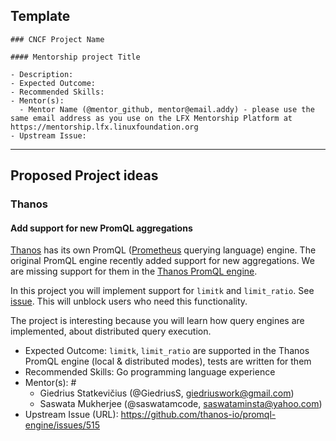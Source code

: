## Template

```
### CNCF Project Name

#### Mentorship project Title

- Description:
- Expected Outcome:
- Recommended Skills:
- Mentor(s):
  - Mentor Name (@mentor_github, mentor@email.addy) - please use the same email address as you use on the LFX Mentorship Platform at https://mentorship.lfx.linuxfoundation.org
- Upstream Issue:

```

---


## Proposed Project ideas


### Thanos

#### Add support for new PromQL aggregations

[Thanos](https://thanos.io) has its own PromQL ([Prometheus](https://prometheus.io) querying language) engine. The original PromQL engine recently added support for new aggregations. We are missing support for them in the [Thanos PromQL engine](https://github.com/thanos-io/promql-engine).

In this project you will implement support for `limitk` and `limit_ratio`. See [issue](https://github.com/thanos-io/promql-engine/issues/515). This will unblock users who need this functionality.

The project is interesting because you will learn how query engines are implemented, about distributed query execution.

- Expected Outcome: `limitk`, `limit_ratio` are supported in the Thanos PromQL engine (local & distributed modes), tests are written for them
- Recommended Skills: Go programming language experience
- Mentor(s): #
  - Giedrius Statkevičius (@GiedriusS, giedriuswork@gmail.com)
  - Saswata Mukherjee (@saswatamcode, saswataminsta@yahoo.com)
- Upstream Issue (URL): https://github.com/thanos-io/promql-engine/issues/515

